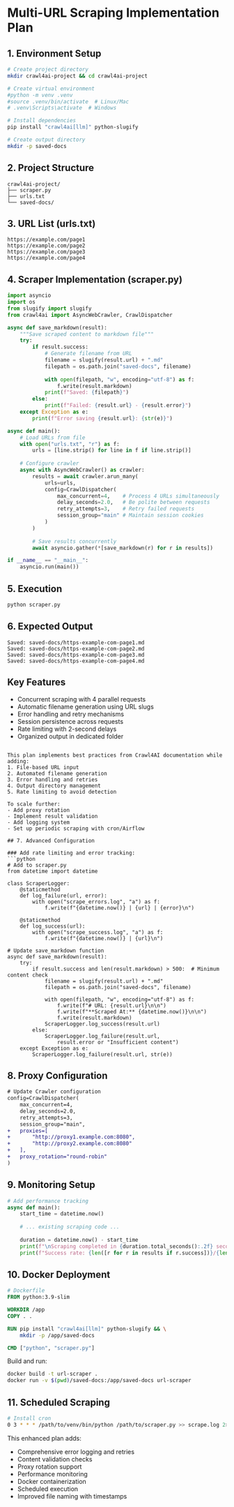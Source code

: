 # Multi-URL Scraping Implementation Plan

## 1. Environment Setup
```bash
# Create project directory
mkdir crawl4ai-project && cd crawl4ai-project

# Create virtual environment
#python -m venv .venv
#source .venv/bin/activate  # Linux/Mac
# .venv\Scripts\activate  # Windows

# Install dependencies
pip install "crawl4ai[llm]" python-slugify

# Create output directory
mkdir -p saved-docs
```

## 2. Project Structure
```
crawl4ai-project/
├── scraper.py
├── urls.txt
└── saved-docs/
```

## 3. URL List (urls.txt)
```
https://example.com/page1
https://example.com/page2
https://example.com/page3
https://example.com/page4
```

## 4. Scraper Implementation (scraper.py)
```python
import asyncio
import os
from slugify import slugify
from crawl4ai import AsyncWebCrawler, CrawlDispatcher

async def save_markdown(result):
    """Save scraped content to markdown file"""
    try:
        if result.success:
            # Generate filename from URL
            filename = slugify(result.url) + ".md"
            filepath = os.path.join("saved-docs", filename)
            
            with open(filepath, "w", encoding="utf-8") as f:
                f.write(result.markdown)
            print(f"Saved: {filepath}")
        else:
            print(f"Failed: {result.url} - {result.error}")
    except Exception as e:
        print(f"Error saving {result.url}: {str(e)}")

async def main():
    # Load URLs from file
    with open("urls.txt", "r") as f:
        urls = [line.strip() for line in f if line.strip()]
    
    # Configure crawler
    async with AsyncWebCrawler() as crawler:
        results = await crawler.arun_many(
            urls=urls,
            config=CrawlDispatcher(
                max_concurrent=4,    # Process 4 URLs simultaneously
                delay_seconds=2.0,   # Be polite between requests
                retry_attempts=3,    # Retry failed requests
                session_group="main" # Maintain session cookies
            )
        )
        
        # Save results concurrently
        await asyncio.gather(*[save_markdown(r) for r in results])

if __name__ == "__main__":
    asyncio.run(main())
```

## 5. Execution
```bash
python scraper.py
```

## 6. Expected Output
```
Saved: saved-docs/https-example-com-page1.md
Saved: saved-docs/https-example-com-page2.md
Saved: saved-docs/https-example-com-page3.md
Saved: saved-docs/https-example-com-page4.md
```

## Key Features
- Concurrent scraping with 4 parallel requests
- Automatic filename generation using URL slugs
- Error handling and retry mechanisms
- Session persistence across requests
- Rate limiting with 2-second delays
- Organized output in dedicated folder
```

This plan implements best practices from Crawl4AI documentation while adding:
1. File-based URL input
2. Automated filename generation
3. Error handling and retries
4. Output directory management
5. Rate limiting to avoid detection

To scale further:
- Add proxy rotation
- Implement result validation
- Add logging system
- Set up periodic scraping with cron/Airflow

## 7. Advanced Configuration

### Add rate limiting and error tracking:
```python
# Add to scraper.py
from datetime import datetime

class ScraperLogger:
    @staticmethod
    def log_failure(url, error):
        with open("scrape_errors.log", "a") as f:
            f.write(f"{datetime.now()} | {url} | {error}\n")

    @staticmethod
    def log_success(url):
        with open("scrape_success.log", "a") as f:
            f.write(f"{datetime.now()} | {url}\n")

# Update save_markdown function
async def save_markdown(result):
    try:
        if result.success and len(result.markdown) > 500:  # Minimum content check
            filename = slugify(result.url) + ".md"
            filepath = os.path.join("saved-docs", filename)
            
            with open(filepath, "w", encoding="utf-8") as f:
                f.write(f"# URL: {result.url}\n\n")
                f.write(f"**Scraped At:** {datetime.now()}\n\n")
                f.write(result.markdown)
            ScraperLogger.log_success(result.url)
        else:
            ScraperLogger.log_failure(result.url, 
                result.error or "Insufficient content")
    except Exception as e:
        ScraperLogger.log_failure(result.url, str(e))
```

## 8. Proxy Configuration
````diff
# Update Crawler configuration
config=CrawlDispatcher(
    max_concurrent=4,
    delay_seconds=2.0,
    retry_attempts=3,
    session_group="main",
+   proxies=[
+       "http://proxy1.example.com:8080",
+       "http://proxy2.example.com:8080"
+   ],
+   proxy_rotation="round-robin"
)
````

## 9. Monitoring Setup
```python
# Add performance tracking
async def main():
    start_time = datetime.now()
    
    # ... existing scraping code ...
    
    duration = datetime.now() - start_time
    print(f"\nScraping completed in {duration.total_seconds():.2f} seconds")
    print(f"Success rate: {len([r for r in results if r.success])}/{len(urls)}")
```

## 10. Docker Deployment
```dockerfile
# Dockerfile
FROM python:3.9-slim

WORKDIR /app
COPY . .

RUN pip install "crawl4ai[llm]" python-slugify && \
    mkdir -p /app/saved-docs

CMD ["python", "scraper.py"]
```

Build and run:
```bash
docker build -t url-scraper .
docker run -v $(pwd)/saved-docs:/app/saved-docs url-scraper
```

## 11. Scheduled Scraping
````bash
# Install cron
0 3 * * * /path/to/venv/bin/python /path/to/scraper.py >> scrape.log 2>&1
````

This enhanced plan adds:
- Comprehensive error logging and retries
- Content validation checks
- Proxy rotation support
- Performance monitoring
- Docker containerization
- Scheduled execution
- Improved file naming with timestamps
